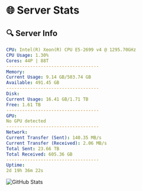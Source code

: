 # 🌐 Server Stats
## 🔍 Server Info
```yaml
CPU: Intel(R) Xeon(R) CPU E5-2699 v4 @ 1295.70GHz
CPU Usage: 1.30%
Cores: 44P | 88T
-----------------------------------
Memory:
Current Usage: 9.14 GB/503.74 GB
Available: 491.45 GB
-----------------------------------
Disk:
Current Usage: 16.41 GB/1.71 TB
Free: 1.61 TB
-----------------------------------
GPU:
No GPU detected
-----------------------------------
Network:
Current Transfer (Sent): 140.35 MB/s
Current Transfer (Received): 2.06 MB/s
Total Sent: 23.66 TB
Total Received: 605.36 GB
-----------------------------------
Uptime:
2d 19h 36m 22s
```
![GitHub Stats](https://img.shields.io/badge/Updated-2025-02-10_18:19:40-blue)